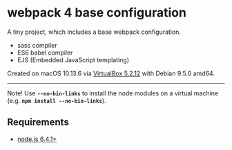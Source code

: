 # webpack 4 base configuration

A tiny project, which includes a base webpack configuration.

* sass compiler
* ES6 babel compiler
* EJS (Embedded JavaScript templating)

Created on macOS 10.13.6 via [VirtualBox 5.2.12](https://virtualbox.org/) with Debian 9.5.0 amd64.

---

Note! Use **`--no-bin-links`** to install the node modules on a virtual machine (e.g. **`npm install --no-bin-links`**).


## Requirements

* [node.js 6.4.1+](https://nodejs.org/en/)
